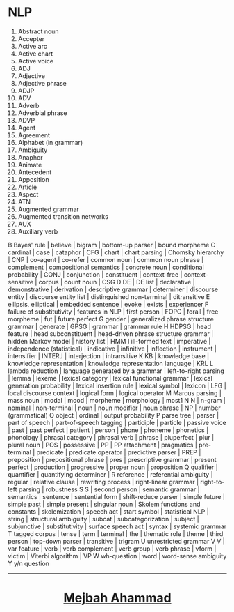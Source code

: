 # NLP

<ol>
<li>Abstract noun </li>
<li>Accepter </li>
<li>Active arc </li>
<li>Active chart </li>
<li>Active voice</li>
<li>ADJ</li> 
<li>Adjective </li>
<li>Adjective phrase </li>
<li>ADJP </li>
<li>ADV</li> 
<li>Adverb 
<li>Adverbial phrase </li>
<li>ADVP</li> 
<li>Agent</li> 
<li>Agreement </li>
<li>Alphabet (in grammar) </li>
<li>Ambiguity </li>
<li>Anaphor</li> 
<li>Animate</li> 
<li>Antecedent</li> 
<li>Apposition </li>
<li>Article </li>
<li>Aspect</li> 
<li>ATN</li> 
<li>Augmented grammar </li>
<li>Augmented transition networks</li> 
<li>AUX</li> 
<li>Auxiliary verb</li>
</ol>



B	Bayes' rule | believe | bigram | bottom-up parser | bound morpheme
C	cardinal | case | cataphor | CFG | chart | chart parsing | Chomsky hierarchy | CNP | co-agent | co-refer | common noun | common noun phrase | complement | compositional semantics | concrete noun | conditional probability | CONJ | conjunction | constituent | context-free | context-sensitive | corpus | count noun | CSG
D	DE | DE list | declarative | demonstrative | derivation | descriptive grammar | determiner | discourse entity | discourse entity list | distinguished non-terminal | ditransitive
E	ellipsis, elliptical | embedded sentence | evoke | exists | experiencer
F	failure of substitutivity | features in NLP | first person | FOPC | forall | free morpheme | fut | future perfect
G	gender | generalized phrase structure grammar | generate | GPSG | grammar | grammar rule
H	HDPSG | head feature | head subconstituent | head-driven phrase structure grammar | hidden Markov model | history list | HMM
I	ill-formed text | imperative | independence (statistical) | indicative | infinitive | inflection | instrument | intensifier | INTERJ | interjection | intransitive
K	KB | knowledge base | knowledge representation | knowledge representation language | KRL
L	lambda reduction | language generated by a grammar | left-to-right parsing | lemma | lexeme | lexical category | lexical functional grammar | lexical generation probability | lexical insertion rule | lexical symbol | lexicon | LFG | local discourse context | logical form | logical operator
M	Marcus parsing | mass noun | modal | mood | morpheme | morphology | most1
N	N | n-gram | nominal | non-terminal | noun | noun modifier | noun phrase | NP | number (grammatical)
O	object | ordinal | output probability
P	parse tree | parser | part of speech | part-of-speech tagging | participle | particle | passive voice | past | past perfect | patient | person | phone | phoneme | phonetics | phonology | phrasal category | phrasal verb | phrase | pluperfect | plur | plural noun | POS | possessive | PP | PP attachment | pragmatics | pre-terminal | predicate | predicate operator | predictive parser | PREP | preposition | prepositional phrase | pres | prescriptive grammar | present perfect | production | progressive | proper noun | proposition
Q	qualifier | quantifier | quantifying determiner |
R	reference | referential ambiguity | regular | relative clause | rewriting process | right-linear grammar | right-to-left parsing | robustness
S	S | second person | semantic grammar | semantics | sentence | sentential form | shift-reduce parser | simple future | simple past | simple present | singular noun | Skolem functions and constants | skolemization | speech act | start symbol | statistical NLP | string | structural ambiguity | subcat | subcategorization | subject | subjunctive | substitutivity | surface speech act | syntax | systemic grammar
T	tagged corpus | tense | term | terminal | the | thematic role | theme | third person | top-down parser | transitive | trigram
U	unrestricted grammar
V	V | var feature | verb | verb complement | verb group | verb phrase | vform | victim | Viterbi algorithm | VP
W	wh-question | word | word-sense ambiguity
Y	y/n question


































--------------------------------------------------------------------------------------------------------------------------------------------------------------
# <p align="center"><a href="https://github.com/ahammadmejbah"> Mejbah Ahammad </a></p>
